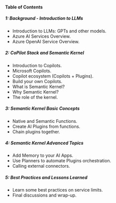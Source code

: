 #### Table of Contents

##### 1: Background - Introduction to LLMs  
 - Introduction to LLMs: GPTs and other models.
 - Azure AI Services Overview.
 - Azure OpenAI Service Overview.

##### 2: CoPilot Stack and Semantic Kernel
 - Introduction to Copilots.
 - Microsoft Copilots.
 - Copilot ecosystem (Copilots + Plugins).
 - Build your own Copilots.  
 - What is Semantic Kernel?
 - Why Semantic Kernel?
 - The role of the kernel.

##### 3: Semantic Kernel Basic Concepts  
 - Native and Semantic Functions.
 - Create AI Plugins from functions.
 - Chain plugins together.

##### 4: Semantic Kernel Advanced Topics
 - Add Memory to your AI Apps.
 - Use Planners to automate Plugins orchestration.
 - Calling external connectors.

##### 5: Best Practices and Lessons Learned
 - Learn some best practices on service limits.
 - Final discussions and wrap-up.